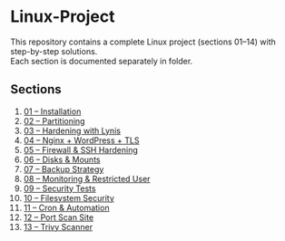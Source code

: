 # Linux-Project

This repository contains a complete Linux project (sections 01–14) with step-by-step solutions.  
Each section is documented separately in folder.

## Sections
1. [01 – Installation](01_installation.md)
2. [02 – Partitioning](02_partitioning.md)
3. [03 – Hardening with Lynis](03_hardening.md)
4. [04 – Nginx + WordPress + TLS](04_nginx_wordpress.md)
5. [05 – Firewall & SSH Hardening](05_firewall_ssh.md)
6. [06 – Disks & Mounts](06_disks_mounts.md)
7. [07 – Backup Strategy](07_backup_strategy.md)
8. [08 – Monitoring & Restricted User](08_monitoring_users.md)
9. [09 – Security Tests](09_security_tests.md)
10. [10 – Filesystem Security](10_filesystem_security.md)
11. [11 – Cron & Automation](11_cron_automation.md)
12. [12 – Port Scan Site](12_port_scan.md)
13. [13 – Trivy Scanner](13_trivy_scanner.md)

